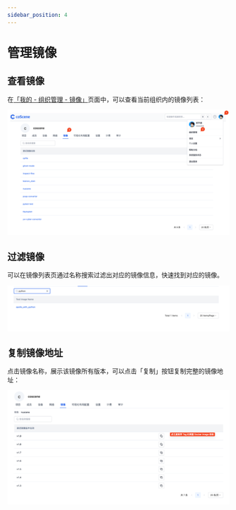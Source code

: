 ```yaml
---
sidebar_position: 4
---
```


# 管理镜像

## 查看镜像

在[「我的 - 组织管理 - 镜像」](https://coscene.cn/org/images)页面中，可以查看当前组织内的镜像列表：

![image-list](../img/image-list.png)


## 过滤镜像

可以在镜像列表页通过名称搜索过滤出对应的镜像信息，快速找到对应的镜像。

![image-management](./img/image-management-1.png)


## 复制镜像地址

点击镜像名称，展示该镜像所有版本，可以点击「复制」按钮复制完整的镜像地址：

![tag-list](../img/tag-list.png)
